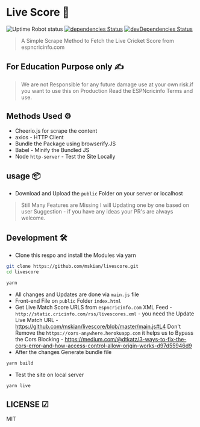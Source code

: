 # Live Score 🔔

![Uptime Robot status](https://img.shields.io/uptimerobot/status/m784277953-173703ec38dbb8847658812d) [![dependencies Status](https://david-dm.org/mskian/livescore/status.png)](https://david-dm.org/mskian/livescore) [![devDependencies Status](https://david-dm.org/mskian/livescore/dev-status.png)](https://david-dm.org/mskian/livescore?type=dev)  

> A Simple Scrape Method to Fetch the Live Cricket Score from espncricinfo.com

## For Education Purpose only ✍

> We are not Responsible for any future damage use at your own risk.if you want to use this on Production Read the ESPNcricinfo Terms and use.

## Methods Used ⚙

- Cheerio.js for scrape the content
- axios - HTTP Client
- Bundle the Package using browserify.JS
- Babel - Minify the Bundled JS
- Node `http-server` - Test the Site Locally

## usage 📦

- Download and Upload the `public` Folder on your server or localhost

> Still Many Features are Missing I will Updating one by one based on user Suggestion -  if you have any ideas your PR's are always welcome.

## Development 🛠

- Clone this respo and install the Modules via yarn
  
```sh
git clone https://github.com/mskian/livescore.git
cd livescore
```

```sh
yarn
```

- All changes and Updates are done via `main.js` file
- Front-end File on `public` Folder `index.html`
- Get Live Match Score URLS from `espncricinfo.com` XML Feed - `http://static.cricinfo.com/rss/livescores.xml` - you need the Update Live Match URL - <https://github.com/mskian/livescore/blob/master/main.js#L4> Don't Remove the `https://cors-anywhere.herokuapp.com` it helps us to Bypass the Cors Blocking - <https://medium.com/@dtkatz/3-ways-to-fix-the-cors-error-and-how-access-control-allow-origin-works-d97d55946d9>
- After the changes Generate bundle file

```sh
yarn build
```

- Test the site on local server

```sh
yarn live
```

## LICENSE ☑

MIT

